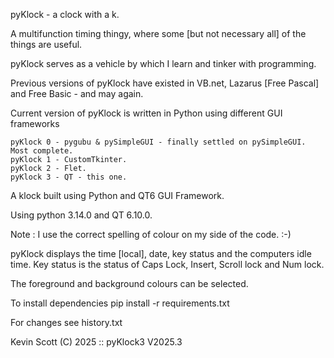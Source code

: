 pyKlock - a clock with a k.

A multifunction timing thingy, where some [but not necessary all] of the things are useful.

pyKlock serves as a vehicle by which I learn and tinker with programming.

Previous versions of pyKlock have existed in VB.net, Lazarus [Free Pascal] and Free Basic - and may again.

Current version of pyKlock is written in Python using different GUI frameworks

    pyKlock 0 - pygubu & pySimpleGUI - finally settled on pySimpleGUI.  Most complete.
    pyKlock 1 - CustomTkinter.
    pyKlock 2 - Flet.
    pyKlock 3 - QT - this one.

    
A klock built using Python and QT6 GUI Framework.

Using python 3.14.0 and QT 6.10.0.

Note : I use the correct spelling of colour on my side of the code.  :-)

pyKlock displays the time [local], date, key status and the computers idle time.
Key status is the status of Caps Lock, Insert, Scroll lock and Num lock.

The foreground and background colours can be selected.


To install dependencies pip install -r requirements.txt

For changes see history.txt


Kevin Scott (C) 2025 :: pyKlock3 V2025.3
